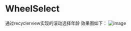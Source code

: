 # WheelSelect
通过recyclerview实现的滚动选择年龄
效果图如下：
![image](https://github.com/kailaisi/WheelSelect/raw/master/wheel.gif)
